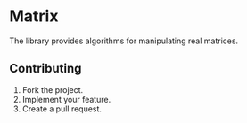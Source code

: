 # Matrix

The library provides algorithms for manipulating real matrices.

## Contributing

1. Fork the project.
2. Implement your feature.
3. Create a pull request.
